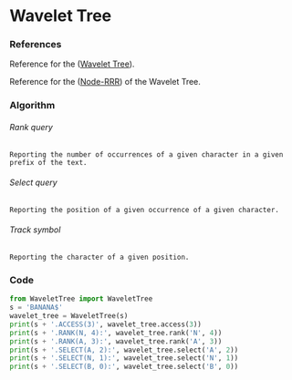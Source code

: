 Wavelet Tree
========

### References 
Reference for the ([Wavelet Tree](http://alexbowe.com/wavelet-trees/)).

Reference for the ([Node-RRR](http://alexbowe.com/wavelet-trees/)) of the Wavelet Tree. 

### Algorithm

###### Rank query
`Reporting the number of occurrences of a given character in a given prefix of the text.`
###### Select query
`Reporting the position of a given occurrence of a given character.`
###### Track symbol
`Reporting the character of a given position.`

### Code

```python
from WaveletTree import WaveletTree
s = 'BANANA$'
wavelet_tree = WaveletTree(s)
print(s + '.ACCESS(3)', wavelet_tree.access(3))
print(s + '.RANK(N, 4):', wavelet_tree.rank('N', 4))
print(s + '.RANK(A, 3):', wavelet_tree.rank('A', 3))
print(s + '.SELECT(A, 2):', wavelet_tree.select('A', 2))
print(s + '.SELECT(N, 1):', wavelet_tree.select('N', 1))
print(s + '.SELECT(B, 0):', wavelet_tree.select('B', 0))
```
